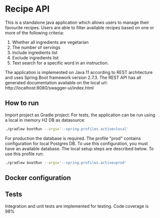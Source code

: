 # Recipe API

This is a standalone java application which allows users to manage their favourite recipes.
Users are able to filter available recipes based on one or more of the following criteria:

1. Whether all ingredients are vegetarian
2. The number of servings
3. Include ingredients list
4. Exclude ingredients list
5. Text search for a specific word in an instruction.

The application is implemented on Java 11 according to REST architecture and uses Spring Boot framework version 2.7.3.
The REST API has all generated documentation available on the local url: http://localhost:8080/swagger-ui/index.html

## How to run

Import project as Gradle project.
For tests, the application can be run using a local in memory H2 DB as datasource:

```bash
./gradlew bootRun --args='--spring.profiles.active=local'
```

For production the database is required. 
The profile "prod" contains configuration for local Postgres DB.
To use this configuration, you must have an available database.
The local setup steps are described below.
To use this profile run:

```bash
./gradlew bootRun --args='--spring.profiles.active=prod'
```

## Docker configuration

## Tests

Integration and unit tests are implemented for testing. Code coverage is 98%